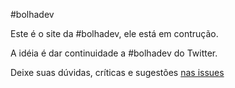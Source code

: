 #bolhadev

Este é o site da #bolhadev, ele está em contrução.

A idéia é dar continuidade a #bolhadev do Twitter.

Deixe suas dúvidas, críticas e sugestões <a href="https://github.com/xburgr/bolhadev.com/issues">nas issues</a>
